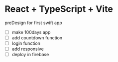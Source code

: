 # React + TypeScript + Vite

preDesign for first swift app

- [ ] make 100days app
- [ ] add countdown function
- [ ] login function
- [ ] add responsive
- [ ] deploy in firebase
